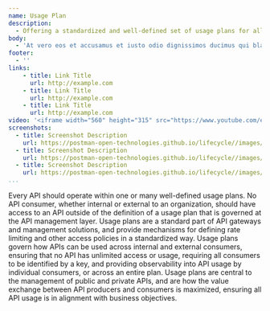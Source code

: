 ```yaml
---
name: Usage Plan
description: 
  - Offering a standardized and well-defined set of usage plans for all APIs using commercial or open source API gateway or management solutions helps ensure that access to all APIs is done in a secure way that prevents exploitation by limiting the number of requests being made, or even billing for usage of an API based upon different dimensions defined within the usage plans applied.
body:
  - 'At vero eos et accusamus et iusto odio dignissimos ducimus qui blanditiis praesentium voluptatum deleniti atque corrupti quos dolores et quas molestias excepturi sint occaecati cupiditate non provident, similique sunt in culpa qui officia deserunt mollitia animi, id est laborum et dolorum fuga. Et harum quidem rerum facilis est et expedita distinctio. Nam libero tempore, cum soluta nobis est eligendi optio cumque nihil impedit quo minus id quod maxime placeat facere possimus, omnis voluptas assumenda est, omnis dolor repellendus. Temporibus autem quibusdam et aut officiis debitis aut rerum necessitatibus saepe eveniet ut et voluptates repudiandae sint et molestiae non recusandae. Itaque earum rerum hic tenetur a sapiente delectus, ut aut reiciendis voluptatibus maiores alias consequatur aut perferendis doloribus asperiores repellat.'
footer:
  - ''  
links:
    - title: Link Title
      url: http://example.com
    - title: Link Title
      url: http://example.com
    - title: Link Title
      url: http://example.com            
video: '<iframe width="560" height="315" src="https://www.youtube.com/embed/7F3f4WOFs38" title="YouTube video player" frameborder="0" allow="accelerometer; autoplay; clipboard-write; encrypted-media; gyroscope; picture-in-picture" allowfullscreen></iframe>'
screenshots:
  - title: Screenshot Description
    url: https://postman-open-technologies.github.io/lifecycle//images/postman-screenshot.png          
  - title: Screenshot Description
    url: https://postman-open-technologies.github.io/lifecycle//images/postman-screenshot.png  
  - title: Screenshot Description
    url: https://postman-open-technologies.github.io/lifecycle//images/postman-screenshot.png   
...
```

Every API should operate within one or many well-defined usage plans. No API consumer, whether internal or external to an organization, should have access to an API outside of the definition of a usage plan that is governed at the API management layer. Usage plans are a standard part of API gateways and management solutions, and provide mechanisms for defining rate limiting and other access policies in a standardized way. Usage plans govern how APIs can be used across internal and external consumers, ensuring that no API has unlimited access or usage, requiring all consumers to be identified by a key, and providing observability into API usage by individual consumers, or across an entire plan. Usage plans are central to the management of public and private APIs, and are how the value exchange between API producers and consumers is maximized, ensuring all API usage is in alignment with business objectives.
